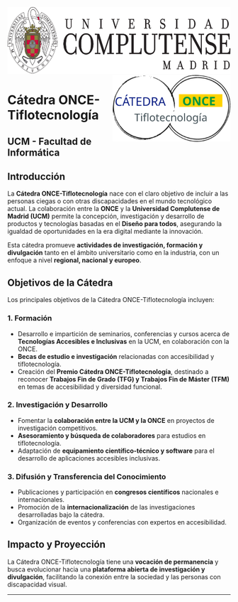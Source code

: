 

<p float="left">
  <img src="EscudoUCM.svg" height="150" />
  <img align="right" src="Catedra-ONCE.svg" height="150" /> 
</p>



# Cátedra ONCE-Tiflotecnología

## UCM - Facultad de Informática

## Introducción

La **Cátedra ONCE-Tiflotecnología** nace con el claro objetivo de incluir a las personas ciegas o con otras discapacidades en el mundo tecnológico actual. La colaboración entre la **ONCE** y la **Universidad Complutense de Madrid (UCM)** permite la concepción, investigación y desarrollo de productos y tecnologías basadas en el **Diseño para todos**, asegurando la igualdad de oportunidades en la era digital mediante la innovación.

Esta cátedra promueve **actividades de investigación, formación y divulgación** tanto en el ámbito universitario como en la industria, con un enfoque a nivel **regional, nacional y europeo**.

## Objetivos de la Cátedra

Los principales objetivos de la Cátedra ONCE-Tiflotecnología incluyen:

### 1. **Formación**
- Desarrollo e impartición de seminarios, conferencias y cursos acerca de **Tecnologías Accesibles e Inclusivas** en la UCM, en colaboración con la ONCE.
- **Becas de estudio e investigación** relacionadas con accesibilidad y tiflotecnología.
- Creación del **Premio Cátedra ONCE-Tiflotecnología**, destinado a reconocer **Trabajos Fin de Grado (TFG) y Trabajos Fin de Máster (TFM)** en temas de accesibilidad y diversidad funcional.

### 2. **Investigación y Desarrollo**
- Fomentar la **colaboración entre la UCM y la ONCE** en proyectos de investigación competitivos.
- **Asesoramiento y búsqueda de colaboradores** para estudios en tiflotecnología.
- Adaptación de **equipamiento científico-técnico y software** para el desarrollo de aplicaciones accesibles inclusivas.

### 3. **Difusión y Transferencia del Conocimiento**
- Publicaciones y participación en **congresos científicos** nacionales e internacionales.
- Promoción de la **internacionalización** de las investigaciones desarrolladas bajo la cátedra.
- Organización de eventos y conferencias con expertos en accesibilidad.

## Impacto y Proyección

La Cátedra ONCE-Tiflotecnología tiene una **vocación de permanencia** y busca evolucionar hacia una **plataforma abierta de investigación y divulgación**, facilitando la conexión entre la sociedad y las personas con discapacidad visual.

---
